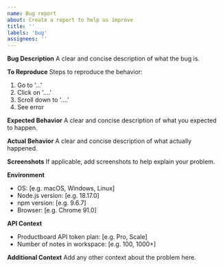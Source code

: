 ```yaml
---
name: Bug report
about: Create a report to help us improve
title: ''
labels: 'bug'
assignees: ''
---
```


**Bug Description**
A clear and concise description of what the bug is.

**To Reproduce**
Steps to reproduce the behavior:
1. Go to '...'
2. Click on '....'
3. Scroll down to '....'
4. See error

**Expected Behavior**
A clear and concise description of what you expected to happen.

**Actual Behavior**
A clear and concise description of what actually happened.

**Screenshots**
If applicable, add screenshots to help explain your problem.

**Environment**
- OS: [e.g. macOS, Windows, Linux]
- Node.js version: [e.g. 18.17.0]
- npm version: [e.g. 9.6.7]
- Browser: [e.g. Chrome 91.0]

**API Context**
- Productboard API token plan: [e.g. Pro, Scale]
- Number of notes in workspace: [e.g. 100, 1000+]

**Additional Context**
Add any other context about the problem here.